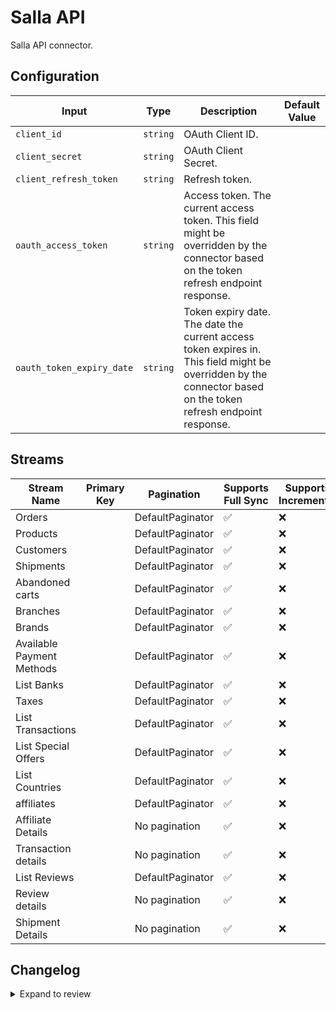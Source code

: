 # Salla API
Salla API connector.

## Configuration

| Input | Type | Description | Default Value |
|-------|------|-------------|---------------|
| `client_id` | `string` | OAuth Client ID.  |  |
| `client_secret` | `string` | OAuth Client Secret.  |  |
| `client_refresh_token` | `string` | Refresh token.  |  |
| `oauth_access_token` | `string` | Access token. The current access token. This field might be overridden by the connector based on the token refresh endpoint response. |  |
| `oauth_token_expiry_date` | `string` | Token expiry date. The date the current access token expires in. This field might be overridden by the connector based on the token refresh endpoint response. |  |

## Streams
| Stream Name | Primary Key | Pagination | Supports Full Sync | Supports Incremental |
|-------------|-------------|------------|---------------------|----------------------|
| Orders |  | DefaultPaginator | ✅ |  ❌  |
| Products |  | DefaultPaginator | ✅ |  ❌  |
| Customers |  | DefaultPaginator | ✅ |  ❌  |
| Shipments |  | DefaultPaginator | ✅ |  ❌  |
| Abandoned carts |  | DefaultPaginator | ✅ |  ❌  |
| Branches |  | DefaultPaginator | ✅ |  ❌  |
| Brands |  | DefaultPaginator | ✅ |  ❌  |
| Available Payment Methods |  | DefaultPaginator | ✅ |  ❌  |
| List Banks |  | DefaultPaginator | ✅ |  ❌  |
| Taxes |  | DefaultPaginator | ✅ |  ❌  |
| List Transactions |  | DefaultPaginator | ✅ |  ❌  |
| List Special Offers |  | DefaultPaginator | ✅ |  ❌  |
| List Countries |  | DefaultPaginator | ✅ |  ❌  |
| affiliates |  | DefaultPaginator | ✅ |  ❌  |
| Affiliate Details |  | No pagination | ✅ |  ❌  |
| Transaction details |  | No pagination | ✅ |  ❌  |
| List Reviews |  | DefaultPaginator | ✅ |  ❌  |
| Review details |  | No pagination | ✅ |  ❌  |
| Shipment Details |  | No pagination | ✅ |  ❌  |

## Changelog

<details>
  <summary>Expand to review</summary>

| Version          | Date              | Pull Request | Subject        |
|------------------|-------------------|--------------|----------------|
| 0.0.1 | 2025-03-20 | | Initial release by [@nafeal3mri](https://github.com/nafeal3mri) via Connector Builder |

</details>
